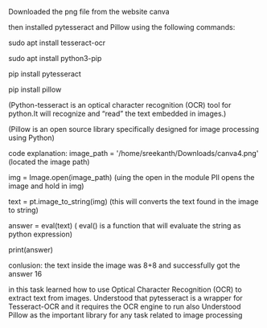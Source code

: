  Downloaded the png file from the website canva

then installed pytesseract and Pillow using the following commands:

sudo apt install tesseract-ocr 

sudo apt install python3-pip 

pip install pytesseract 

pip install pillow 

(Python-tesseract is an optical character recognition (OCR) tool for python.It will recognize and “read” the text embedded in images.)

(Pillow is an open source library specifically designed for image processing using  Python)

code explanation:
image_path = '/home/sreekanth/Downloads/canva4.png'  (located the image path)

img = Image.open(image_path)                         (uing the open in the module PIl opens the image and hold in img)

text = pt.image_to_string(img)                       (this will converts the text found in the image to string)

answer = eval(text)                                  ( eval() is a function that will evaluate the string as python expression)

print(answer)

conlusion:
the text inside the image was 8+8 and successfully got the answer 16

in this task learned how to use Optical Character Recognition (OCR) to extract text from images.
Understood that pytesseract is a wrapper for Tesseract-OCR and it requires the OCR engine to run
also Understood Pillow as the important library for any task related to image processing
